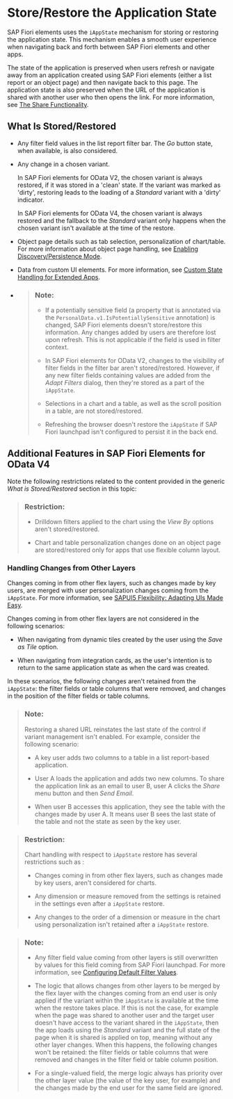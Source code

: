 <!-- loio46bf248182ed47cb85a05610abe361f7 -->

# Store/Restore the Application State

SAP Fiori elements uses the `iAppState` mechanism for storing or restoring the application state. This mechanism enables a smooth user experience when navigating back and forth between SAP Fiori elements and other apps.

The state of the application is preserved when users refresh or navigate away from an application created using SAP Fiori elements \(either a list report or an object page\) and then navigate back to this page. The application state is also preserved when the URL of the application is shared with another user who then opens the link. For more information, see [The Share Functionality](the-share-functionality-022bf0d.md).



<a name="loio46bf248182ed47cb85a05610abe361f7__section_nkf_5ff_ymb"/>

## What Is Stored/Restored

-   Any filter field values in the list report filter bar. The *Go* button state, when available, is also considered.

-   Any change in a chosen variant.

    In SAP Fiori elements for OData V2, the chosen variant is always restored, if it was stored in a 'clean' state. If the variant was marked as 'dirty', restoring leads to the loading of a *Standard* variant with a 'dirty' indicator.

    In SAP Fiori elements for OData V4, the chosen variant is always restored and the fallback to the *Standard* variant only happens when the chosen variant isn't available at the time of the restore.

-   Object page details such as tab selection, personalization of chart/table. For more information about object page handling, see [Enabling Discovery/Persistence Mode](enabling-discovery-persistence-mode-7c62084.md).

-   Data from custom UI elements. For more information, see [Custom State Handling for Extended Apps](custom-state-handling-for-extended-apps-89fa878.md).

-   > ### Note:  
    > -   If a potentially sensitive field \(a property that is annotated via the `PersonalData.v1.IsPotentiallySensitive` annotation\) is changed, SAP Fiori elements doesn't store/restore this information. Any changes added by users are therefore lost upon refresh. This is not applicable if the field is used in filter context.
    > 
    > -   In SAP Fiori elements for OData V2, changes to the visibility of filter fields in the filter bar aren't stored/restored. However, if any new filter fields containing values are added from the *Adapt Filters* dialog, then they're stored as a part of the `iAppState`.
    > 
    > -   Selections in a chart and a table, as well as the scroll position in a table, are not stored/restored.
    > 
    > -   Refreshing the browser doesn't restore the `iAppState` if SAP Fiori launchpad isn't configured to persist it in the back end.




<a name="loio46bf248182ed47cb85a05610abe361f7__section_bkt_vyl_mtb"/>

## Additional Features in SAP Fiori Elements for OData V4

Note the following restrictions related to the content provided in the generic *What is Stored/Restored* section in this topic:

> ### Restriction:  
> -   Drilldown filters applied to the chart using the *View By* options aren't stored/restored.
> 
> -   Chart and table personalization changes done on an object page are stored/restored only for apps that use flexible column layout.



### Handling Changes from Other Layers

Changes coming in from other flex layers, such as changes made by key users, are merged with user personalization changes coming from the `iAppState`. For more information, see [SAPUI5 Flexibility: Adapting UIs Made Easy](../04_Essentials/sapui5-flexibility-adapting-uis-made-easy-a8e55aa.md).

Changes coming in from other flex layers are not considered in the following scenarios:

-   When navigating from dynamic tiles created by the user using the *Save as Tile* option.

-   When navigating from integration cards, as the user's intention is to return to the same application state as when the card was created.


In these scenarios, the following changes aren't retained from the `iAppState`: the filter fields or table columns that were removed, and changes in the position of the filter fields or table columns.

> ### Note:  
> Restoring a shared URL reinstates the last state of the control if variant management isn't enabled. For example, consider the following scenario:
> 
> -   A key user adds two columns to a table in a list report-based application.
> 
> -   User A loads the application and adds two new columns. To share the application link as an email to user B, user A clicks the *Share* menu button and then *Send Email*.
> 
> -   When user B accesses this application, they see the table with the changes made by user A. It means user B sees the last state of the table and not the state as seen by the key user.

> ### Restriction:  
> Chart handling with respect to `iAppState` restore has several restrictions such as :
> 
> -   Changes coming in from other flex layers, such as changes made by key users, aren't considered for charts.
> 
> -   Any dimension or measure removed from the settings is retained in the settings even after a `iAppState` restore.
> 
> -   Any changes to the order of a dimension or measure in the chart using personalization isn't retained after a `iAppState` restore.

> ### Note:  
> -   Any filter field value coming from other layers is still overwritten by values for this field coming from SAP Fiori launchpad. For more information, see [Configuring Default Filter Values](configuring-default-filter-values-f27ad7b.md).
> 
> -   The logic that allows changes from other layers to be merged by the flex layer with the changes coming from an end user is only applied if the variant within the `iAppState` is available at the time when the restore takes place. If this is not the case, for example when the page was shared to another user and the target user doesn't have access to the variant shared in the `iAppState`, then the app loads using the *Standard* variant and the full state of the page when it is shared is applied on top, meaning without any other layer changes. When this happens, the following changes won't be retained: the filter fields or table columns that were removed and changes in the filter field or table column position.
> 
> -   For a single-valued field, the merge logic always has priority over the other layer value \(the value of the key user, for example\) and the changes made by the end user for the same field are ignored.


